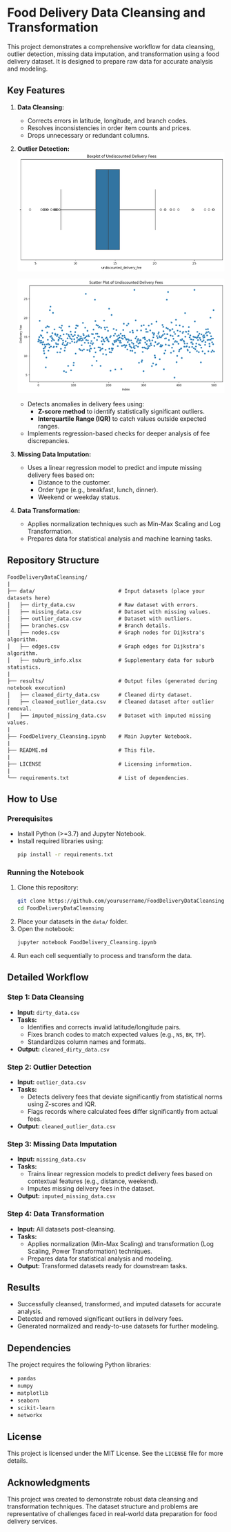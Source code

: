 # Food Delivery Data Cleansing and Transformation

This project demonstrates a comprehensive workflow for data cleansing, outlier detection, missing data imputation, and transformation using a food delivery dataset. It is designed to prepare raw data for accurate analysis and modeling.

## Key Features

1. **Data Cleansing:**
   - Corrects errors in latitude, longitude, and branch codes.
   - Resolves inconsistencies in order item counts and prices.
   - Drops unnecessary or redundant columns.

2. **Outlier Detection:**
   ![Boxplot of Undiscounted Delivery Fees](results/boxplot_delivery_fees.png)

   ![Scatter Plot of Undiscounted Delivery Fees](results/scatter_delivery_fees.png)


   - Detects anomalies in delivery fees using:
     - **Z-score method** to identify statistically significant outliers.
     - **Interquartile Range (IQR)** to catch values outside expected ranges.
   - Implements regression-based checks for deeper analysis of fee discrepancies.

3. **Missing Data Imputation:**
   - Uses a linear regression model to predict and impute missing delivery fees based on:
     - Distance to the customer.
     - Order type (e.g., breakfast, lunch, dinner).
     - Weekend or weekday status.

4. **Data Transformation:**
   - Applies normalization techniques such as Min-Max Scaling and Log Transformation.
   - Prepares data for statistical analysis and machine learning tasks.

## Repository Structure

```plaintext
FoodDeliveryDataCleansing/
|
├── data/                           # Input datasets (place your datasets here)
│   ├── dirty_data.csv              # Raw dataset with errors.
│   ├── missing_data.csv            # Dataset with missing values.
│   ├── outlier_data.csv            # Dataset with outliers.
│   ├── branches.csv                # Branch details.
│   ├── nodes.csv                   # Graph nodes for Dijkstra's algorithm.
│   ├── edges.csv                   # Graph edges for Dijkstra's algorithm.
│   ├── suburb_info.xlsx            # Supplementary data for suburb statistics.
|
├── results/                        # Output files (generated during notebook execution)
│   ├── cleaned_dirty_data.csv      # Cleaned dirty dataset.
│   ├── cleaned_outlier_data.csv    # Cleaned dataset after outlier removal.
│   ├── imputed_missing_data.csv    # Dataset with imputed missing values.
|
├── FoodDelivery_Cleansing.ipynb    # Main Jupyter Notebook.
|
├── README.md                       # This file.
|
├── LICENSE                         # Licensing information.
|
└── requirements.txt                # List of dependencies.
```

## How to Use

### Prerequisites
- Install Python (>=3.7) and Jupyter Notebook.
- Install required libraries using:
  ```bash
  pip install -r requirements.txt
  ```

### Running the Notebook
1. Clone this repository:
   ```bash
   git clone https://github.com/yourusername/FoodDeliveryDataCleansing.git
   cd FoodDeliveryDataCleansing
   ```
2. Place your datasets in the `data/` folder.
3. Open the notebook:
   ```bash
   jupyter notebook FoodDelivery_Cleansing.ipynb
   ```
4. Run each cell sequentially to process and transform the data.

## Detailed Workflow

### Step 1: Data Cleansing
- **Input:** `dirty_data.csv`
- **Tasks:**
  - Identifies and corrects invalid latitude/longitude pairs.
  - Fixes branch codes to match expected values (e.g., `NS`, `BK`, `TP`).
  - Standardizes column names and formats.
- **Output:** `cleaned_dirty_data.csv`

### Step 2: Outlier Detection
- **Input:** `outlier_data.csv`
- **Tasks:**
  - Detects delivery fees that deviate significantly from statistical norms using Z-scores and IQR.
  - Flags records where calculated fees differ significantly from actual fees.
- **Output:** `cleaned_outlier_data.csv`

### Step 3: Missing Data Imputation
- **Input:** `missing_data.csv`
- **Tasks:**
  - Trains linear regression models to predict delivery fees based on contextual features (e.g., distance, weekend).
  - Imputes missing delivery fees in the dataset.
- **Output:** `imputed_missing_data.csv`

### Step 4: Data Transformation
- **Input:** All datasets post-cleansing.
- **Tasks:**
  - Applies normalization (Min-Max Scaling) and transformation (Log Scaling, Power Transformation) techniques.
  - Prepares data for statistical analysis and modeling.
- **Output:** Transformed datasets ready for downstream tasks.

## Results
- Successfully cleansed, transformed, and imputed datasets for accurate analysis.
- Detected and removed significant outliers in delivery fees.
- Generated normalized and ready-to-use datasets for further modeling.

## Dependencies
The project requires the following Python libraries:
- `pandas`
- `numpy`
- `matplotlib`
- `seaborn`
- `scikit-learn`
- `networkx`

## License
This project is licensed under the MIT License. See the `LICENSE` file for more details.

## Acknowledgments
This project was created to demonstrate robust data cleansing and transformation techniques. The dataset structure and problems are representative of challenges faced in real-world data preparation for food delivery services.

